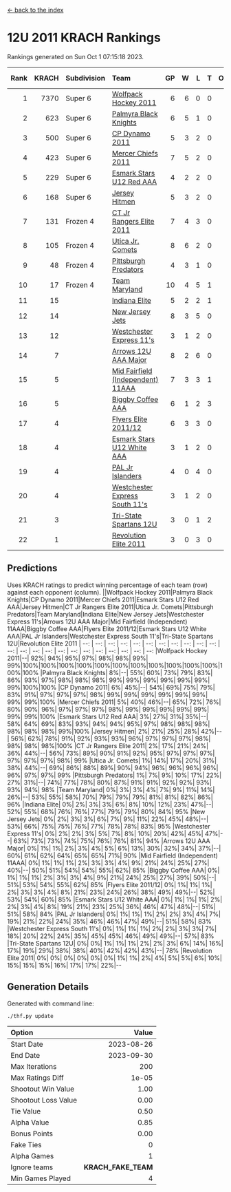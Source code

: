 [<- back to the index](readme.md)
# 12U 2011 KRACH Rankings
Rankings generated on Sun Oct  1 07:15:18 2023.

Rank|KRACH|Subdivision|Team|GP|W|L|T|OTW|OTL|SoS|Exp Wins|Win Diff
---:|---:|:---|:---|---:|---:|---:|---:|---:|---:|---:|---:|---:
1|7370|Super 6|[Wolfpack Hockey 2011](https://gamesheetstats.com/seasons/3664/teams/140937/schedule)|6|6|0|0|0|0|182|6.8|-0.0
2|623|Super 6|[Palmyra Black Knights](https://gamesheetstats.com/seasons/3664/teams/140949/schedule)|6|5|1|0|0|0|156|5.8|-0.0
3|500|Super 6|[CP Dynamo 2011](https://gamesheetstats.com/seasons/3664/teams/140944/schedule)|5|3|2|0|0|0|2487|3.8|-0.0
4|423|Super 6|[Mercer Chiefs 2011](https://gamesheetstats.com/seasons/3664/teams/140936/schedule)|7|5|2|0|0|0|230|5.8|-0.0
5|229|Super 6|[Esmark Stars U12 Red AAA](https://gamesheetstats.com/seasons/3664/teams/140951/schedule)|4|2|2|0|0|0|236|2.8|-0.0
6|168|Super 6|[Jersey Hitmen](https://gamesheetstats.com/seasons/3664/teams/140938/schedule)|5|3|2|0|0|0|168|3.8|-0.0
7|131|Frozen 4|[CT Jr Rangers Elite 2011](https://gamesheetstats.com/seasons/3664/teams/140931/schedule)|7|4|3|0|0|0|1903|4.8|-0.0
8|105|Frozen 4|[Utica Jr. Comets](https://gamesheetstats.com/seasons/3664/teams/140945/schedule)|8|6|2|0|0|0|144|6.9|0.0
9|48|Frozen 4|[Pittsburgh Predators](https://gamesheetstats.com/seasons/3664/teams/140950/schedule)|4|3|1|0|0|0|38|3.8|-0.0
10|17|Frozen 4|[Team Maryland](https://gamesheetstats.com/seasons/3664/teams/140954/schedule)|10|4|5|1|0|0|141|5.4|0.0
11|15||[Indiana Elite](https://gamesheetstats.com/seasons/3664/teams/144353/schedule)|5|2|2|1|0|0|67|3.4|0.0
12|14||[New Jersey Jets](https://gamesheetstats.com/seasons/3664/teams/140939/schedule)|8|3|5|0|1|0|59|3.9|0.0
13|12||[Westchester Express 11's](https://gamesheetstats.com/seasons/3664/teams/140948/schedule)|3|1|2|0|0|0|35|1.9|0.0
14|7||[Arrows 12U AAA Major](https://gamesheetstats.com/seasons/3664/teams/140946/schedule)|8|2|6|0|1|0|139|2.9|0.0
15|5||[Mid Fairfield (Independent) 11AAA](https://gamesheetstats.com/seasons/3664/teams/140933/schedule)|7|3|3|1|0|1|6|4.4|0.0
16|5||[Biggby Coffee AAA](https://gamesheetstats.com/seasons/3664/teams/144351/schedule)|6|1|2|3|0|0|8|3.4|0.0
17|4||[Flyers Elite 2011/12](https://gamesheetstats.com/seasons/3664/teams/140942/schedule)|6|3|3|0|0|1|6|3.9|0.0
18|4||[Esmark Stars U12 White AAA](https://gamesheetstats.com/seasons/3664/teams/140952/schedule)|3|1|2|0|0|0|46|1.9|0.0
19|4||[PAL Jr Islanders](https://gamesheetstats.com/seasons/3664/teams/140943/schedule)|4|0|4|0|0|0|211|0.9|0.0
20|4||[Westchester Express South 11's](https://gamesheetstats.com/seasons/3664/teams/140947/schedule)|3|1|2|0|0|0|29|1.9|0.0
21|3||[Tri-State Spartans 12U](https://gamesheetstats.com/seasons/3664/teams/144352/schedule)|3|0|1|2|0|0|4|1.9|0.0
22|1||[Revolution Elite 2011](https://gamesheetstats.com/seasons/3664/teams/140953/schedule)|3|0|3|0|0|0|4|0.9|0.0

## Predictions
Uses KRACH ratings to predict winning percentage of each team (row) against each opponent (column).
||Wolfpack Hockey 2011|Palmyra Black Knights|CP Dynamo 2011|Mercer Chiefs 2011|Esmark Stars U12 Red AAA|Jersey Hitmen|CT Jr Rangers Elite 2011|Utica Jr. Comets|Pittsburgh Predators|Team Maryland|Indiana Elite|New Jersey Jets|Westchester Express 11's|Arrows 12U AAA Major|Mid Fairfield (Independent) 11AAA|Biggby Coffee AAA|Flyers Elite 2011/12|Esmark Stars U12 White AAA|PAL Jr Islanders|Westchester Express South 11's|Tri-State Spartans 12U|Revolution Elite 2011
| --: | --: | --: | --: | --: | --: | --: | --: | --: | --: | --: | --: | --: | --: | --: | --: | --: | --: | --: | --: | --: | --: | --: 
|Wolfpack Hockey 2011|--| 92%| 94%| 95%| 97%| 98%| 98%| 99%| 99%|100%|100%|100%|100%|100%|100%|100%|100%|100%|100%|100%|100%|100%
|Palmyra Black Knights|  8%|--| 55%| 60%| 73%| 79%| 83%| 86%| 93%| 97%| 98%| 98%| 98%| 99%| 99%| 99%| 99%| 99%| 99%| 99%|100%|100%
|CP Dynamo 2011|  6%| 45%|--| 54%| 69%| 75%| 79%| 83%| 91%| 97%| 97%| 97%| 98%| 99%| 99%| 99%| 99%| 99%| 99%| 99%| 99%|100%
|Mercer Chiefs 2011|  5%| 40%| 46%|--| 65%| 72%| 76%| 80%| 90%| 96%| 97%| 97%| 97%| 98%| 99%| 99%| 99%| 99%| 99%| 99%| 99%|100%
|Esmark Stars U12 Red AAA|  3%| 27%| 31%| 35%|--| 58%| 64%| 69%| 83%| 93%| 94%| 94%| 95%| 97%| 98%| 98%| 98%| 98%| 98%| 98%| 99%|100%
|Jersey Hitmen|  2%| 21%| 25%| 28%| 42%|--| 56%| 62%| 78%| 91%| 92%| 93%| 93%| 96%| 97%| 97%| 97%| 98%| 98%| 98%| 98%|100%
|CT Jr Rangers Elite 2011|  2%| 17%| 21%| 24%| 36%| 44%|--| 56%| 73%| 89%| 90%| 91%| 92%| 95%| 97%| 97%| 97%| 97%| 97%| 97%| 98%| 99%
|Utica Jr. Comets|  1%| 14%| 17%| 20%| 31%| 38%| 44%|--| 69%| 86%| 88%| 89%| 90%| 94%| 96%| 96%| 96%| 96%| 96%| 97%| 97%| 99%
|Pittsburgh Predators|  1%|  7%|  9%| 10%| 17%| 22%| 27%| 31%|--| 74%| 77%| 78%| 80%| 87%| 91%| 91%| 92%| 92%| 93%| 93%| 94%| 98%
|Team Maryland|  0%|  3%|  3%|  4%|  7%|  9%| 11%| 14%| 26%|--| 53%| 55%| 58%| 70%| 79%| 79%| 79%| 81%| 81%| 82%| 86%| 96%
|Indiana Elite|  0%|  2%|  3%|  3%|  6%|  8%| 10%| 12%| 23%| 47%|--| 52%| 55%| 68%| 76%| 76%| 77%| 79%| 79%| 80%| 84%| 95%
|New Jersey Jets|  0%|  2%|  3%|  3%|  6%|  7%|  9%| 11%| 22%| 45%| 48%|--| 53%| 66%| 75%| 75%| 76%| 77%| 78%| 78%| 83%| 95%
|Westchester Express 11's|  0%|  2%|  2%|  3%|  5%|  7%|  8%| 10%| 20%| 42%| 45%| 47%|--| 63%| 73%| 73%| 74%| 75%| 76%| 76%| 81%| 94%
|Arrows 12U AAA Major|  0%|  1%|  1%|  2%|  3%|  4%|  5%|  6%| 13%| 30%| 32%| 34%| 37%|--| 60%| 61%| 62%| 64%| 65%| 65%| 71%| 90%
|Mid Fairfield (Independent) 11AAA|  0%|  1%|  1%|  1%|  2%|  3%|  3%|  4%|  9%| 21%| 24%| 25%| 27%| 40%|--| 50%| 51%| 54%| 54%| 55%| 62%| 85%
|Biggby Coffee AAA|  0%|  1%|  1%|  1%|  2%|  3%|  3%|  4%|  9%| 21%| 24%| 25%| 27%| 39%| 50%|--| 51%| 53%| 54%| 55%| 62%| 85%
|Flyers Elite 2011/12|  0%|  1%|  1%|  1%|  2%|  3%|  3%|  4%|  8%| 21%| 23%| 24%| 26%| 38%| 49%| 49%|--| 52%| 53%| 54%| 60%| 85%
|Esmark Stars U12 White AAA|  0%|  1%|  1%|  1%|  2%|  2%|  3%|  4%|  8%| 19%| 21%| 23%| 25%| 36%| 46%| 47%| 48%|--| 51%| 51%| 58%| 84%
|PAL Jr Islanders|  0%|  1%|  1%|  1%|  2%|  2%|  3%|  4%|  7%| 19%| 21%| 22%| 24%| 35%| 46%| 46%| 47%| 49%|--| 51%| 58%| 83%
|Westchester Express South 11's|  0%|  1%|  1%|  1%|  2%|  2%|  3%|  3%|  7%| 18%| 20%| 22%| 24%| 35%| 45%| 45%| 46%| 49%| 49%|--| 57%| 83%
|Tri-State Spartans 12U|  0%|  0%|  1%|  1%|  1%|  2%|  2%|  3%|  6%| 14%| 16%| 17%| 19%| 29%| 38%| 38%| 40%| 42%| 42%| 43%|--| 78%
|Revolution Elite 2011|  0%|  0%|  0%|  0%|  0%|  0%|  1%|  1%|  2%|  4%|  5%|  5%|  6%| 10%| 15%| 15%| 15%| 16%| 17%| 17%| 22%|--

## Generation Details

Generated with command line:
```
./thf.py update
```

| Option | Value |
| :----- | ----: |
| Start Date | 2023-08-26 |
| End Date | 2023-09-30 |
| Max Iterations | 200 |
| Max Ratings Diff | 1e-05 |
| Shootout Win Value | 1.00 |
| Shootout Loss Value | 0.00 |
| Tie Value | 0.50 |
| Alpha Value | 0.85 |
| Bonus Points | 0.00 |
| Fake Ties | 0 |
| Alpha Games | 1 |
| Ignore teams | __KRACH_FAKE_TEAM__ |
| Min Games Played | 4 |

